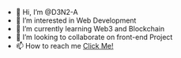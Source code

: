 - 👋 Hi, I’m @D3N2-A
- 👀 I’m interested in Web Development
- 🌱 I’m currently learning Web3 and Blockchain
- 💞️ I’m looking to collaborate on front-end Project
- 📫 How to reach me [Click Me!](mailto:anmolsharma999937@gmail.com?subject=[GitHub]%20Source%20Han%20Sans)




<!---
D3N2-A/D3N2-A is a ✨ special ✨ repository because its `README.md` (this file) appears on your GitHub profile.
You can click the Preview link to take a look at your changes.
--->


